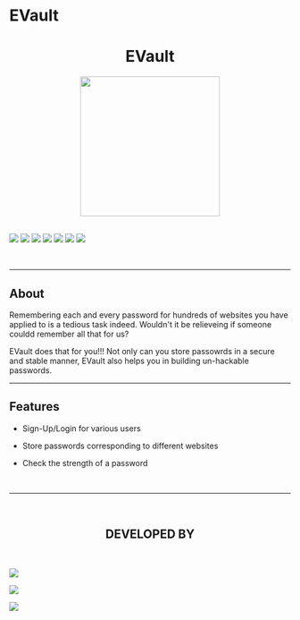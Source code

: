 # EVault
<h1 align="center">EVault</h1>

<div align="center">
<img align="center" src="css\logo.png" height="250px"> 
</div>

<br>

[![](https://img.shields.io/badge/Made_with-Python-green?style=for-the-badge&logo=python)](https://www.python.org)
[![](https://img.shields.io/badge/Made_with-Flask-green?style=for-the-badge&logo=Flask)](https://flask.palletsprojects.com/en/1.1.x/)
[![](https://img.shields.io/badge/Made_with-SQLite-green?style=for-the-badge&logo=SQLite)](https://www.sqlite.org/index.html)
[![](https://img.shields.io/badge/Made_with-HTML-green?style=for-the-badge&logo=HTML5)](https://html.com/)
[![](https://img.shields.io/badge/Made_with-CSS-green?style=for-the-badge&logo=CSS3)](https://www.w3.org/Style/CSS/Overview.en.html)
[![](https://img.shields.io/badge/Made_with-JavaScript-green?style=for-the-badge&logo=javaScript)](https://www.javascript.com/)
[![](https://img.shields.io/badge/Made_with-Bootstrap-green?style=for-the-badge&logo=Bootstrap)](https://getbootstrap.com/)


</br>

</div>



---
<h2><strong>About</h2></strong>
<p>Remembering each and every password for hundreds of websites you have applied to is a tedious task indeed. Wouldn't it be relieveing if someone couldd remember all that for us? </p>

<p>EVault does that for you!!! Not only can you store passowrds in a secure and stable manner, EVault also helps you in building un-hackable passwords.
  </p>


---

<h2><strong>Features</h2></strong>

* Sign-Up/Login for various users

* Store passwords corresponding to different websites​

* Check the strength of a password    ​


<br>

---

<br>
<h2 align="center"><b>DEVELOPED BY</b></h2><br>


[![](https://img.shields.io/badge/LinkedIn-Ansh_Dagha-blue?style=for-the-badge&logo=linkedin)](https://www.linkedin.com/in/ansh-dagha/)

[![](https://img.shields.io/badge/LinkedIn-Prachi_Randeria-blue?style=for-the-badge&logo=linkedin)](https://www.linkedin.com/in/prachi-randeria/)

[![](https://img.shields.io/badge/LinkedIn-Mihir_Hundiwala-blue?style=for-the-badge&logo=linkedin)](https://www.linkedin.com/in/mihir-hundiwala/)
 
